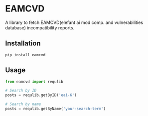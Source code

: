 # EAMCVD

A library to fetch EAMCVD(elefant ai mod comp. and vulnerabilities database) incompatibility reports.

## Installation

 `pip install eamcvd`

## Usage

```python
from eamcvd import requlib

# Search by ID
posts = requlib.getByID('eai-6')

# Search by name
posts = requlib.getByName('your-search-term')
